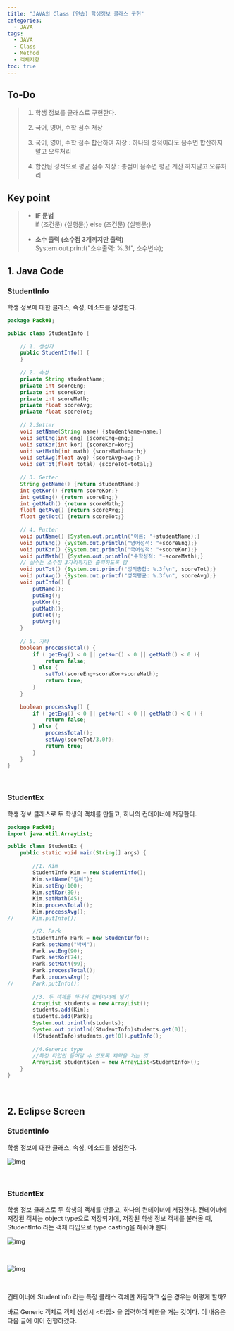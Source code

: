 ```yaml
---
title: "JAVA의 Class (연습) 학생정보 클래스 구현"
categories: 
  - JAVA
tags:
  - JAVA
  - Class
  - Method
  - 객체지향
toc: true
---
```


## **To-Do**

> 1. 학생 정보를 클래스로 구현한다. 
> 2. 국어, 영어, 수학 점수 저장
> 3. 국어, 영어, 수학 점수 합산하여 저장
>   : 하나의 성적이라도 음수면 합산하지 말고 오류처리
> 
>4. 합산된 성적으로 평균 점수 저장
>    : 총점이 음수면 평균 계산 하지말고 오류처리
>



## **Key point**

> - **IF 문법**<Br>
>   if (조건문) {실행문;} else (조건문) {실행문;}
>
> - **소수 출력 (소수점 3개까지만 출력)**<br>
>   System.out.printf("소수출력: %.3f", 소수변수); 



## 1. **Java Code**

### StudentInfo

학생 정보에 대한 클래스, 속성, 메소드를 생성한다. 

```java
package Pack03;

public class StudentInfo {
	
	// 1. 생성자
	public StudentInfo() {
	}
	
	// 2. 속성
	private String studentName;
	private int scoreEng;
	private int scoreKor;
	private int scoreMath;
	private float scoreAvg;
	private float scoreTot;		
	
	// 2.Setter
	void setName(String name) {studentName=name;}
	void setEng(int eng) {scoreEng=eng;}
	void setKor(int kor) {scoreKor=kor;}
	void setMath(int math) {scoreMath=math;}
	void setAvg(float avg) {scoreAvg=avg;}
	void setTot(float total) {scoreTot=total;}
	
	// 3. Getter
	String getName() {return studentName;}
	int getKor() {return scoreKor;}
	int getEng() {return scoreEng;}
	int getMath() {return scoreMath;}
	float getAvg() {return scoreAvg;}
	float getTot() {return scoreTot;}
	
	// 4. Putter
	void putName() {System.out.println("이름: "+studentName);}
	void putEng() {System.out.println("영어성적: "+scoreEng);}
	void putKor() {System.out.println("국어성적: "+scoreKor);}
	void putMath() {System.out.println("수학성적: "+scoreMath);}
	// 실수는 소수점 3자리까지만 출력하도록 함
	void putTot() {System.out.printf("성적총합: %.3f\n", scoreTot);}
	void putAvg() {System.out.printf("성적평균: %.3f\n", scoreAvg);}
	void putInfo() {
		putName();
		putEng();
		putKor();
		putMath();
		putTot();
		putAvg();
	}
	
	// 5. 기타
	boolean processTotal() {
		if ( getEng() < 0 || getKor() < 0 || getMath() < 0 ){
			return false;
		} else {
			setTot(scoreEng+scoreKor+scoreMath);
			return true;
		}
	}
	
	boolean processAvg() {
		if ( getEng() < 0 || getKor() < 0 || getMath() < 0 ) {
			return false;
		} else {
			processTotal();
			setAvg(scoreTot/3.0f);
			return true;
		}
	}		
}
```

<br>

### StudentEx

학생 정보 클래스로 두 학생의 객체를 만들고, 하나의 컨테이너에 저장한다. 

```java
package Pack03;
import java.util.ArrayList;

public class StudentEx {	
	public static void main(String[] args) {
		
		//1. Kim 
		StudentInfo Kim = new StudentInfo();
		Kim.setName("김씨");
		Kim.setEng(100);
		Kim.setKor(80);
		Kim.setMath(45);
		Kim.processTotal();
		Kim.processAvg();
//		Kim.putInfo();

		//2. Park 
		StudentInfo Park = new StudentInfo();
		Park.setName("박씨");
		Park.setEng(90);
		Park.setKor(74);
		Park.setMath(99);
		Park.processTotal();
		Park.processAvg();
//		Park.putInfo();
		
		//3. 두 객체를 하나의 컨테이너에 넣기
		ArrayList students = new ArrayList();
		students.add(Kim);
		students.add(Park);
		System.out.println(students);		
		System.out.println((StudentInfo)students.get(0));
		((StudentInfo)students.get(0)).putInfo();
		
		//4.Generic type
		//특정 타입만 들어갈 수 있도록 제약을 거는 것
		ArrayList studentsGen = new ArrayList<StudentInfo>();
	}	
}
```

<br>

## **2. Eclipse Screen**

### StudentInfo

학생 정보에 대한 클래스, 속성, 메소드를 생성한다. 

![img](https://blog.kakaocdn.net/dn/bhps9M/btrULO47JhT/8UQhqqVh6alsUbuQbQIslK/img.png)

<br>

### StudentEx

학생 정보 클래스로 두 학생의 객체를 만들고, 하나의 컨테이너에 저장한다. 컨테이너에 저장된 객체는 object type으로 저장되기에, 저장된 학생 정보 객체를 불러올 때, StudentInfo 라는 객체 타입으로 type casting을 해줘야 한다. 

![img](https://blog.kakaocdn.net/dn/ccM3hU/btrUGGUMxxV/uVpP6qc1W9BLpTFQRdqrrk/img.png)

<br>

![img](https://blog.kakaocdn.net/dn/dE6d6b/btrUIgBj0oj/8be4X5SUmK7TVoZvC7ysTk/img.png)

<br>

컨테이너에 StudentInfo 라는 특정 클래스 객체만 저장하고 싶은 경우는 어떻게 할까?

바로 Generic 객체로 객체 생성시 <타입> 을 입력하여 제한을 거는 것이다. 이 내용은 다음 글에 이어 진행하겠다. 
